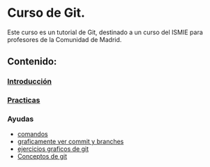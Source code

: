 # Curso de Git.

Este curso es un tutorial de Git, destinado a un curso del ISMIE para profesores de la Comunidad de Madrid.

## Contenido:

### [Introducción](/introduccion/README.md)



### [Practicas](/practicas/README.md)




### Ayudas

- [comandos](/comandos/README.md)
- [graficamente ver commit y branches](https://git-school.github.io/visualizing-git/)
- [ejercicios graficos de git](https://learngitbranching.js.org/?locale=es_ES)
- [Conceptos de git](https://gitimmersion.com/index.html)


